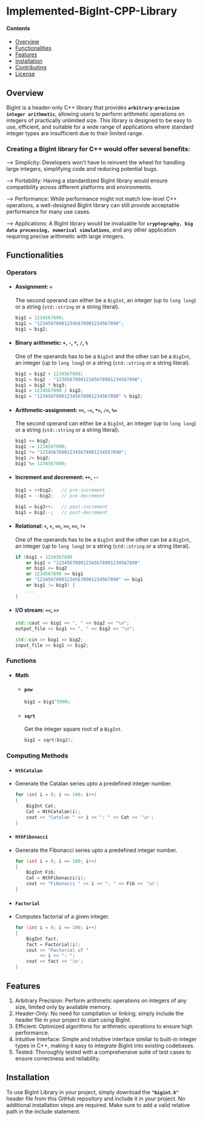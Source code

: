 # Implemented-BigInt-CPP-Library

#### Contents

* [Overview](#overview)
* [Functionalities](#functionalities)
* [Features](#features)
* [Installation](#installation)
* [Contributing](#contributing)
* [License](#license)

## Overview
BigInt is a header-only C++ library that provides **`arbitrary-precision integer arithmetic`**, allowing users to perform arithmetic operations on integers of practically unlimited size. This library is designed to be easy to use, efficient, and suitable for a wide range of applications where standard integer types are insufficient due to their limited range.
### Creating a BigInt library for C++ would offer several benefits:

--> Simplicity: Developers won't have to reinvent the wheel for handling large integers, simplifying code and reducing potential bugs.

--> Portability: Having a standardized BigInt library would ensure compatibility across different platforms and environments.

--> Performance: While performance might not match low-level C++ operations, a well-designed BigInt library can still provide acceptable performance for many use cases.

--> Applications: A BigInt library would be invaluable for **`cryptography, big data processing, numerical simulations`**, and any other application requiring precise arithmetic with large integers.

## Functionalities
### Operators

* #### Assignment: `=`

  The second operand can either be a `BigInt`, an integer (up to `long long`)
  or a string (`std::string` or a string literal).

  ```c++
  big1 = 1234567890;
  big1 = "123456789012345678901234567890";
  big1 = big2;
  ```

* #### Binary arithmetic: `+`, `-`, `*`, `/`, `%`

  One of the operands has to be a `BigInt` and the other can be a `BigInt`, an
  integer (up to `long long`) or a string (`std::string` or a string literal).

  ```c++
  big1 = big2 + 1234567890;
  big1 = big2 - "123456789012345678901234567890";
  big1 = big2 * big3;
  big1 = 1234567890 / big2;
  big1 = "123456789012345678901234567890" % big2;
  ```

* #### Arithmetic-assignment: `+=`, `-=`, `*=`, `/=`, `%=`

  The second operand can either be a `BigInt`, an integer (up to `long long`)
  or a string (`std::string` or a string literal).

  ```c++
  big1 += big2;
  big1 -= 1234567890;
  big1 *= "123456789012345678901234567890";
  big1 /= big2;
  big1 %= 1234567890;
  ```

* #### Increment and decrement: `++`, `--`

  ```c++
  big1 = ++big2;   // pre-increment
  big1 = --big2;   // pre-decrement

  big1 = big2++;   // post-increment
  big1 = big2--;   // post-decrement
  ```

* #### Relational: `<`, `>`, `<=`, `>=`, `==`, `!=`

  One of the operands has to be a `BigInt` and the other can be a `BigInt`, an
  integer (up to `long long`) or a string (`std::string` or a string literal).

  ```c++
  if (big1 < 1234567890
      or big1 > "123456789012345678901234567890"
      or big1 <= big2
      or 1234567890 >= big1
      or "123456789012345678901234567890" == big1
      or big1 != big3) {
      ...
  }
  ```

* #### I/O stream: `<<`, `>>`

  ```c++
  std::cout << big1 << ", " << big2 << "\n";
  output_file << big1 << ", " << big2 << "\n";

  std::cin >> big1 >> big2;
  input_file >> big1 >> big2;
  ```

### Functions

* #### Math

  * #### `pow`

    ```c++
    big1 = big1^5000;  
    ```

  * #### `sqrt`

    Get the integer square root of a `BigInt`.

    ```c++
    big1 = sqrt(big2);
    ```
### Computing Methods

 * #### `NthCatalan`
 - Generate the Catalan series upto a predefined integer number.

    ```c++
    for (int i = 0; i <= 100; i++)
    {
        BigInt Cat;
        Cat = NthCatalan(i);
        cout << "Catalan " << i << ": " << Cat << '\n';
    }  
    ```
    
 * #### `NthFibonacci`
 - Generate the Fibonacci series upto a predefined integer number.

    ```c++
    for (int i = 0; i <= 100; i++)
    {
        BigInt Fib;
        Cat = NthFibonacci(i);
        cout << "Fibonacci " << i << ": " << Fib << '\n';
    }  
    ```
 * #### `Factorial`
 - Computes factorial of a given integer. 

    ```c++
    for (int i = 0; i <= 100; i++)
    {
        BigInt fact;
        fact = Factorial(i);
        cout << "Factorial of "
             << i << ": ";
        cout << fact << '\n';
    }
    ```
    
## Features
1) Arbitrary Precision: Perform arithmetic operations on integers of any size, limited only by available memory.
2) Header-Only: No need for compilation or linking; simply include the header file in your project to start using BigInt.
3) Efficient: Optimized algorithms for arithmetic operations to ensure high performance.
4) Intuitive Interface: Simple and intuitive interface similar to built-in integer types in C++, making it easy to integrate BigInt into existing codebases.
5) Tested: Thoroughly tested with a comprehensive suite of test cases to ensure correctness and reliability.

## Installation
To use BigInt Library in your project, simply download the **`"bigint.h"`** header file from this GitHub repository and include it in your project. No additional installation steps are required.
Make sure to add a valid relative path in the include statement.
